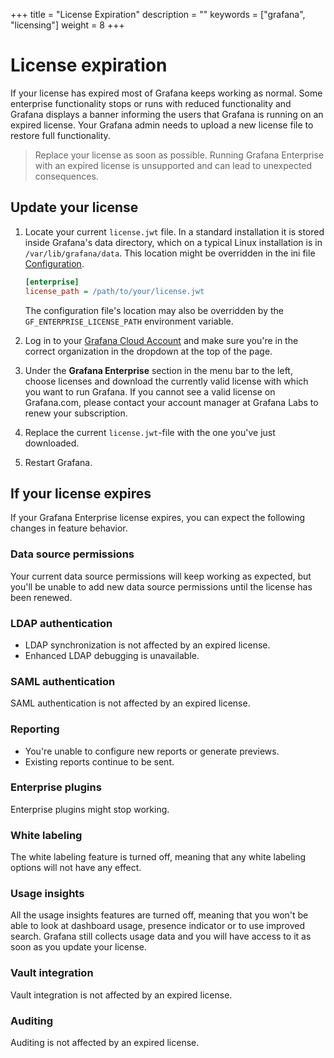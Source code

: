 +++
title = "License Expiration"
description = ""
keywords = ["grafana", "licensing"]
weight = 8
+++

# License expiration

If your license has expired most of Grafana keeps working as normal. Some enterprise functionality stops or runs with reduced functionality and Grafana displays a banner informing the users that Grafana is running on an expired license. Your Grafana admin needs to upload a new license file to restore full functionality.

> Replace your license as soon as possible. Running Grafana Enterprise with an expired license is unsupported and can lead to unexpected consequences.

## Update your license

1. Locate your current `license.jwt` file. In a standard installation it is stored inside Grafana's data directory, which on a typical Linux installation is in `/var/lib/grafana/data`. This location might be overridden in the ini file [Configuration](https://grafana.com/docs/grafana/latest/administration/configuration/).

   ```ini
   [enterprise]
   license_path = /path/to/your/license.jwt
   ```

   The configuration file's location may also be overridden by the `GF_ENTERPRISE_LICENSE_PATH` environment variable.

1. Log in to your [Grafana Cloud Account](https://grafana.com/login) and make sure you're in the correct organization in the dropdown at the top of the page.
1. Under the **Grafana Enterprise** section in the menu bar to the left, choose licenses and download the currently valid license with which you want to run Grafana. If you cannot see a valid license on Grafana.com, please contact your account manager at Grafana Labs to renew your subscription.
1. Replace the current `license.jwt`-file with the one you've just downloaded.
1. Restart Grafana.

## If your license expires

If your Grafana Enterprise license expires, you can expect the following changes in feature behavior.

### Data source permissions

Your current data source permissions will keep working as expected, but you'll be unable to add new data source permissions until the license has been renewed.

### LDAP authentication

- LDAP synchronization is not affected by an expired license.
- Enhanced LDAP debugging is unavailable.

### SAML authentication

SAML authentication is not affected by an expired license.

### Reporting

- You're unable to configure new reports or generate previews.
- Existing reports continue to be sent.

### Enterprise plugins

Enterprise plugins might stop working.

### White labeling

The white labeling feature is turned off, meaning that any white labeling options will not have any effect.

### Usage insights

All the usage insights features are turned off, meaning that you won't be able to look at dashboard usage, presence indicator or to use improved search. Grafana still collects usage data and you will have access to it as soon as you update your license.

### Vault integration

Vault integration is not affected by an expired license.

### Auditing

Auditing is not affected by an expired license.
